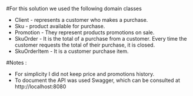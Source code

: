 #For this solution we used the following domain classes

* Client - represents a customer who makes a purchase.
* Sku - product available for purchase.
* Promotion - They represent products promotions on sale.
* SkuOrder - It is the total of a purchase from a customer. Every time the customer requests the total of their purchase, it is closed.
* SkuOrderItem - It is a customer purchase item.

#Notes :
* For simplicity I did not keep price and promotions history.
* To document the API was used Swagger, which can be consulted at http://localhost:8080 